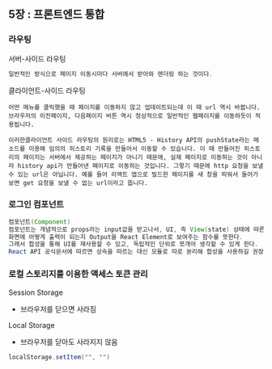 ## 5장 : 프론트엔드 통합

### 라우팅

서버-사이드 라우팅

```java
일반적인 방식으로 페이지 이동시마다 서버에서 받아와 렌더링 하는 것이다.
```

클라이언트-사이드 라우팅

```
어떤 메뉴를 클릭했을 때 페이지를 이동하지 않고 업데이트되는데 이 때 url 역시 바뀝니다. 브라우저의 이전페이지, 다음페이지 버튼 역시 정상적으로 일반적인 웹페이지를 이동하듯이 적용됩니다.

이러한클라이언트 사이드 라우팅의 원리로는 HTML5 - History API의 pushState라는 메소드를 이용해 임의의 히스토리 기록을 만들어서 이동할 수 있습니다. 이 때 만들어진 히스토리의 페이지는 서버에서 제공하는 페이지가 아니기 때문에, 실제 페이지로 이동하는 것이 아니라 history api가 만들어낸 페이지로 이동하는 것입니다. 그렇기 때문에 http 요청을 보낼 수 있는 url은 아닙니다. 예를 들어 리액트 앱으로 빌드한 페이지를 새 창을 띄워서 들어가보면 get 요청을 보낼 수 없는 url이라고 뜹니다.
```

### 로그인 컴포넌트

```java
컴포넌트(Component)
컴포넌트는 개념적으로 props라는 input값을 받고나서, UI, 즉 View(state) 상태에 따른 
화면에 어떻게 출력이 되는지 Output을 React Element로 보여주는 함수를 뜻한다. 
그래서 합성을 통해 UI를 재사용할 수 있고, 독립적인 단위로 쪼개어 생각할 수 있게 한다.  
React API 공식문서에 따르면 상속을 따르는 대신 모듈로 따로 분리해 합성을 사용하길 권장한다.
```

### 로컬 스토리지를 이용한 액세스 토큰 관리

Session Storage 

- 브라우저를 닫으면 사라짐

Local Storage

- 브라우저를 닫아도 사라지지 않음

```java
localStorage.setItem("", "")
```
